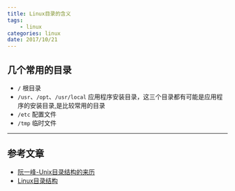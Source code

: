 ```yaml
---
title: Linux目录的含义
tags: 
    - linux
categories: linux
date: 2017/10/21
---
```

## 几个常用的目录
- `/` 根目录
- `/usr`、`/opt`、`/usr/local` 应用程序安装目录，这三个目录都有可能是应用程序的安装目录,是比较常用的目录
- `/etc` 配置文件
- `/tmp` 临时文件
----
## 参考文章
- [阮一峰-Unix目录结构的来历](http://www.ruanyifeng.com/blog/2012/02/a_history_of_unix_directory_structure.html)
- [Linux目录结构](http://linux-wiki.cn/wiki/zh-hans/Linux%E7%9B%AE%E5%BD%95%E7%BB%93%E6%9E%84)